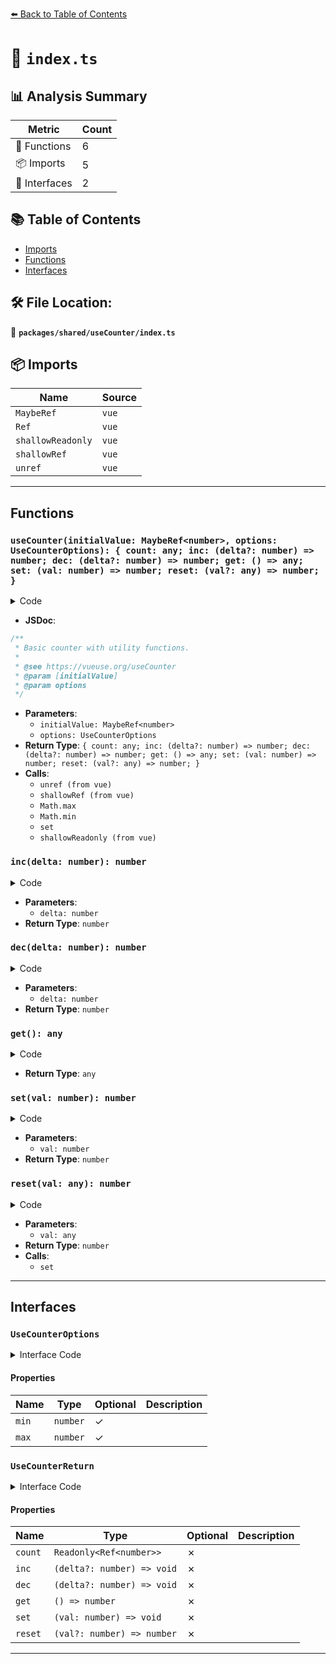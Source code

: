 [⬅️ Back to Table of Contents](../../../index.md)

# 📄 `index.ts`

## 📊 Analysis Summary

| Metric | Count |
|--------|-------|
| 🔧 Functions | 6 |
| 📦 Imports | 5 |
| 📐 Interfaces | 2 |

## 📚 Table of Contents

- [Imports](#imports)
- [Functions](#functions)
- [Interfaces](#interfaces)

## 🛠️ File Location:
📂 **`packages/shared/useCounter/index.ts`**

## 📦 Imports

| Name | Source |
|------|--------|
| `MaybeRef` | `vue` |
| `Ref` | `vue` |
| `shallowReadonly` | `vue` |
| `shallowRef` | `vue` |
| `unref` | `vue` |


---

## Functions

### `useCounter(initialValue: MaybeRef<number>, options: UseCounterOptions): { count: any; inc: (delta?: number) => number; dec: (delta?: number) => number; get: () => any; set: (val: number) => number; reset: (val?: any) => number; }`

<details><summary>Code</summary>

```ts
export function useCounter(initialValue: MaybeRef<number> = 0, options: UseCounterOptions = {}) {
  let _initialValue = unref(initialValue)
  const count = shallowRef(initialValue)

  const {
    max = Number.POSITIVE_INFINITY,
    min = Number.NEGATIVE_INFINITY,
  } = options

  const inc = (delta = 1) => count.value = Math.max(Math.min(max, count.value + delta), min)
  const dec = (delta = 1) => count.value = Math.min(Math.max(min, count.value - delta), max)
  const get = () => count.value
  const set = (val: number) => (count.value = Math.max(min, Math.min(max, val)))
  const reset = (val = _initialValue) => {
    _initialValue = val
    return set(val)
  }

  return { count: shallowReadonly(count), inc, dec, get, set, reset }
}
```
</details>

- **JSDoc**:
```ts
/**
 * Basic counter with utility functions.
 *
 * @see https://vueuse.org/useCounter
 * @param [initialValue]
 * @param options
 */
```

- **Parameters**:
  - `initialValue: MaybeRef<number>`
  - `options: UseCounterOptions`
- **Return Type**: `{ count: any; inc: (delta?: number) => number; dec: (delta?: number) => number; get: () => any; set: (val: number) => number; reset: (val?: any) => number; }`
- **Calls**:
  - `unref (from vue)`
  - `shallowRef (from vue)`
  - `Math.max`
  - `Math.min`
  - `set`
  - `shallowReadonly (from vue)`
### `inc(delta: number): number`

<details><summary>Code</summary>

```ts
(delta = 1) => count.value = Math.max(Math.min(max, count.value + delta), min)
```
</details>

- **Parameters**:
  - `delta: number`
- **Return Type**: `number`
### `dec(delta: number): number`

<details><summary>Code</summary>

```ts
(delta = 1) => count.value = Math.min(Math.max(min, count.value - delta), max)
```
</details>

- **Parameters**:
  - `delta: number`
- **Return Type**: `number`
### `get(): any`

<details><summary>Code</summary>

```ts
() => count.value
```
</details>

- **Return Type**: `any`
### `set(val: number): number`

<details><summary>Code</summary>

```ts
(val: number) => (count.value = Math.max(min, Math.min(max, val)))
```
</details>

- **Parameters**:
  - `val: number`
- **Return Type**: `number`
### `reset(val: any): number`

<details><summary>Code</summary>

```ts
(val = _initialValue) => {
    _initialValue = val
    return set(val)
  }
```
</details>

- **Parameters**:
  - `val: any`
- **Return Type**: `number`
- **Calls**:
  - `set`

---

## Interfaces

### `UseCounterOptions`

<details><summary>Interface Code</summary>

```ts
export interface UseCounterOptions {
  min?: number
  max?: number
}
```
</details>

#### Properties

| Name | Type | Optional | Description |
|------|------|----------|-------------|
| `min` | `number` | ✓ |  |
| `max` | `number` | ✓ |  |

### `UseCounterReturn`

<details><summary>Interface Code</summary>

```ts
export interface UseCounterReturn {
  /**
   * The current value of the counter.
   */
  readonly count: Readonly<Ref<number>>
  /**
   * Increment the counter.
   *
   * @param {number} [delta=1] The number to increment.
   */
  inc: (delta?: number) => void
  /**
   * Decrement the counter.
   *
   * @param {number} [delta=1] The number to decrement.
   */
  dec: (delta?: number) => void
  /**
   * Get the current value of the counter.
   */
  get: () => number
  /**
   * Set the counter to a new value.
   *
   * @param val The new value of the counter.
   */
  set: (val: number) => void
  /**
   * Reset the counter to an initial value.
   */
  reset: (val?: number) => number
}
```
</details>

#### Properties

| Name | Type | Optional | Description |
|------|------|----------|-------------|
| `count` | `Readonly<Ref<number>>` | ✗ |  |
| `inc` | `(delta?: number) => void` | ✗ |  |
| `dec` | `(delta?: number) => void` | ✗ |  |
| `get` | `() => number` | ✗ |  |
| `set` | `(val: number) => void` | ✗ |  |
| `reset` | `(val?: number) => number` | ✗ |  |


---